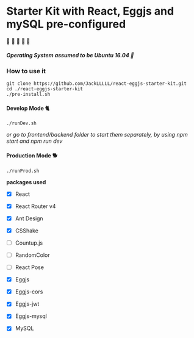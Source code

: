 # Starter Kit with React, Eggjs and mySQL pre-configured

🌱 🌱 🌱 🌱 🌱

##### Operating System assumed to be Ubuntu 16.04 👾 
### How to use it
``` shell
git clone https://github.com/JackLLLLL/react-eggjs-starter-kit.git
cd ./react-eggjs-starter-kit
./pre-install.sh

```

#### Develop Mode 🐈
``` shell
./runDev.sh
```
_or go to frontend/backend folder to start them separately, by using npm start and npm run dev_

#### Production Mode 🐕
``` shell
./runProd.sh
```

**packages used**

- [x] React
- [x] React Router v4
- [x] Ant Design
- [x] CSShake
- [ ] Countup.js
- [ ] RandomColor
- [ ] React Pose

- [x] Eggjs
- [x] Eggjs-cors
- [x] Eggjs-jwt
- [x] Eggjs-mysql
- [x] MySQL
